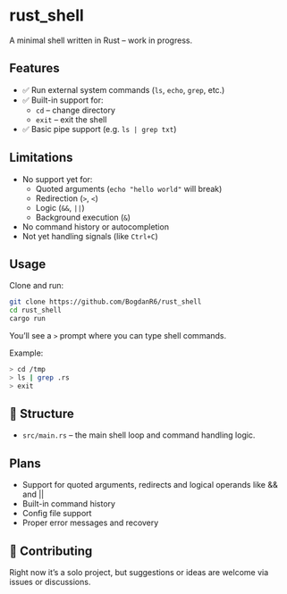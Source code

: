 # rust_shell

A minimal shell written in Rust – work in progress.

## Features

- ✅ Run external system commands (`ls`, `echo`, `grep`, etc.)
- ✅ Built-in support for:
  - `cd` – change directory
  - `exit` – exit the shell
- ✅ Basic pipe support (e.g. `ls | grep txt`)

## Limitations

- No support yet for:
  - Quoted arguments (`echo "hello world"` will break)
  - Redirection (`>`, `<`)
  - Logic (`&&`, `||`)
  - Background execution (`&`)
- No command history or autocompletion
- Not yet handling signals (like `Ctrl+C`)

## Usage

Clone and run:

```bash
git clone https://github.com/BogdanR6/rust_shell
cd rust_shell
cargo run
```

You’ll see a `>` prompt where you can type shell commands.

Example:

```bash
> cd /tmp
> ls | grep .rs
> exit
```

## 📂 Structure

- `src/main.rs` – the main shell loop and command handling logic.

## Plans

- Support for quoted arguments, redirects and logical operands like && and || 
- Built-in command history
- Config file support
- Proper error messages and recovery

## 🤝 Contributing

Right now it’s a solo project, but suggestions or ideas are welcome via issues or discussions.
